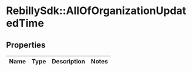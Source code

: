 # RebillySdk::AllOfOrganizationUpdatedTime

## Properties
Name | Type | Description | Notes
------------ | ------------- | ------------- | -------------

